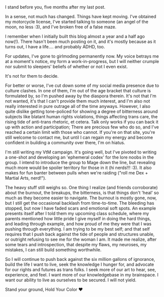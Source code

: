 <!--
.. title: Awakening and Apophenia
.. slug: awakening-and-apophenia
.. date: 2024-08-07 04:00:00 UTC-04:00
.. tags: ramblings, forward movement
.. category: personal
.. description: what are your dreams made of?
.. type: text
-->

I stand before you, five months after my last post. 

<!-- TEASER_END -->

In a sense, not much has changed. Things have kept moving.  I've obtained my motorcycle license, I've started talking to someone (an angel of the moon, no less :3), and I've broken free of a false maze. 

I remember when I initially built this blog almost a year and a half ago now(!). There hasn't been much posting on it, and it's mostly because as it turns out, I have a life.... and probably ADHD, too.

For updates, I've gone to girlmoding permanently now. My voice betrays me at a moment's notice, my form a work-in-progress, but I will neither crumple nor submit to sleepers' beliefs of whether or not I even exist. 

It's not for them to decide.

For better or worse, I've cut down some of my social media presence due to culture clashes. In one of them, I'm out of the age bracket that culture is formulated by, so I'm pushed away by the diaspora therein. It's not that I'm not wanted, it's that I can't provide them much interest, and I'm also not really interested in pure outrage all of the time anyways. However, I also quite dislike getting tone-policed for showing a degree of bitterness around subjects like blatant human rights violations, things affecting trans care, the rising tide of anti-trans rhetoric, et cetera. Talk only works if you can back it up with action and participation; There are precious few who do so, and I've reached a certain limit with those who cannot. If you're on that site, you're still welcome to contact me, but until I can regain my energy and become confident in building a community over there, I'm on hiatus. 

I'm still writing my VtM campaign. It's going well, but I've pivoted to writing a one-shot and developing an 'ephemeral codex' for the lore noobs in the group. I intend to introduce the group to Mage down the line, but revealing much more would be spoiler territory for those in it (hi nerds!!! :3). It also makes for fun banter between pulls when we're raiding ("roll me Dex + Martial Arts, nerd!").

The heavy stuff still weighs so. One thing I realize (and friends corroborate) about the burnout, the breakups, the bitterness, is that things don't 'heal' so much as they become easier to navigate. The burnout is mostly gone, now, but I still get the occasional backlash from time-to-time. The bleeding has stopped, but now I have faded scars and emotional soft spots. 
An example presents itself after I told them my upcoming class schedule, where my parents mentioned how little pride I give myself in doing the hard things, and leading through example, and how proud of me they were that I was pushing through everything. I am trying to be my best self; and that self requires that I push back against the tide of people and structures unable, or outright refusing to see me for the woman I am. It made me realize, after some tears and introspection, that despite my flaws, my neuroses, my mistakes, I can still build something worthwhile. 

So I will continue to push back against the six million gallons of ignorance, build the life I want to live, seek the knowledge I hunger for, and advocate for our rights and futures as trans folks. I seek more of our art to hear, see, experience, and feel. I want more of our knowledgebase in my brainspace.
I want our ability to live as ourselves to be secured. 
I will not yield. 

Stand your ground, Hold Your Color ❤️

